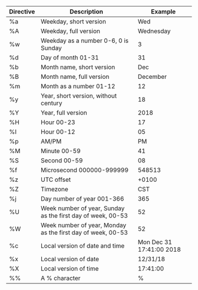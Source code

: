 | Directive |	Description |	Example |
|-----------|-------------|---------|
| %a | Weekday, short version |	Wed |	
| %A | Weekday, full version | Wednesday	
| %w | Weekday as a number 0-6, 0 is Sunday	| 3	
| %d | Day of month 01-31	| 31	
| %b | Month name, short version | Dec	
| %B | Month name, full version	| December	
| %m | Month as a number 01-12	| 12	
| %y | Year, short version, without century	| 18	
| %Y | Year, full version	| 2018	
| %H | Hour 00-23	| 17	
| %I | Hour 00-12	| 05	
| %p | AM/PM	| PM	
| %M | Minute 00-59	| 41	
| %S | Second 00-59	| 08	
| %f | Microsecond 000000-999999	| 548513	
| %z | UTC offset	| +0100	
| %Z | Timezone	| CST	
| %j | Day number of year 001-366 |	365	
| %U | Week number of year, Sunday as the first day of week, 00-53 |	52	
| %W | Week number of year, Monday as the first day of week, 00-53	| 52	
| %c | Local version of date and time	| Mon Dec 31 17:41:00 2018	
| %x | Local version of date	| 12/31/18	
| %X | Local version of time	| 17:41:00	
| %% | A % character	| %
